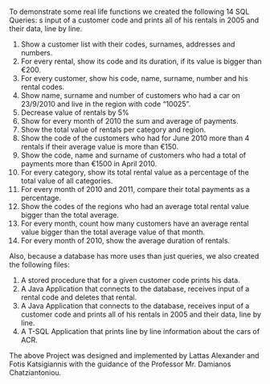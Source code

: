 To demonstrate some real life functions we created the following 14 SQL Queries:
s input of a customer code and prints all of his rentals in 2005 and their data, line by line.

1. Show a customer list with their codes, surnames, addresses and numbers.
1. For every rental, show its code and its duration, if its value is bigger than €200.
1. For every customer, show his code, name, surname, number and his rental codes.
1. Show name, surname and number of customers who had a car on 23/9/2010 and live in the region with code “10025”.
1. Decrease value of rentals by 5%
1. Show for every month of 2010 the sum and average of payments.
1. Show the total value of rentals per category and region.
1. Show the code of the customers who had for June 2010 more than 4 rentals if their average value is more than €150. 
1. Show the code, name and surname of customers who had a total of payments more than €1500 in April 2010.
1. For every category, show its total rental value as a percentage of the total value of all categories.
1. For every month of 2010 and 2011, compare their total payments as a percentage.
1. Show the codes of the regions who had an average total rental value bigger than the total average.
1. For every month, count how many customers have an average rental value bigger than the total average value of that month.
1. For every month of 2010, show the average duration of rentals.

Also, because a database has more uses than just queries, we also created the following files:

1. A stored procedure that for a given customer code prints his data.
1. A Java Application that connects to the database, receives input of a rental code and deletes that rental.
1. A Java Application that connects to the database, receives input of a customer code and prints all of his rentals in 2005 and their data, line by line.
1. A T-SQL Application that prints line by line information about the cars of ACR.


The above Project was designed and implemented by Lattas Alexander and Fotis Katsigiannis with the guidance of the Professor Mr. Damianos Chatziantoniou.
